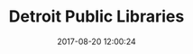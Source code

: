 ---
layout: map
title:  "Detroit Public Libraries"
date:   2017-08-20 12:00:24
description: The public libraries of Detroit published on DataWorld
source: "https://data.world/d3detroit/detroit-public-libraries/workspace/file?filename=Public_Libraries.csv"
categories: mappe
dataset: "detroit_public_libraries"
marker:
  icon: star
  color: red
view:
  zoom: 10
cluster: false
style: Stamen.Toner
---